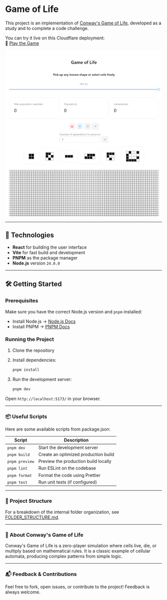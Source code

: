 # Game of Life

This project is an implementation of [Conway's Game of Life](https://en.wikipedia.org/wiki/Conway%27s_Game_of_Life), developed as a study and to complete a code challenge.

You can try it live on this Cloudflare deployment:  
🔗 [Play the Game](https://gameoflife-9jh.pages.dev/)

![Game of Life Preview](image.png)

---

## 🚀 Technologies

- **React** for building the user interface
- **Vite** for fast build and development
- **PNPM** as the package manager
- **Node.js** version `24.0.0`

---

## 🛠️ Getting Started

### Prerequisites

Make sure you have the correct Node.js version and `pnpm` installed:

- Install Node.js → [Node.js Docs](https://nodejs.org/en)
- Install PNPM → [PNPM Docs](https://pnpm.io/installation)

### Running the Project

1. Clone the repository
2. Install dependencies:

   ```bash
   pnpm install
   ```

3. Run the development server:

   ```bash
   pnpm dev
   ```

Open `http://localhost:5173/` in your browser.

---

### 📦 Useful Scripts

Here are some available scripts from package.json:

| Script         | Description                          |
| -------------- | ------------------------------------ |
| `pnpm dev`     | Start the development server         |
| `pnpm build`   | Create an optimized production build |
| `pnpm preview` | Preview the production build locally |
| `pnpm lint`    | Run ESLint on the codebase           |
| `pnpm format`  | Format the code using Prettier       |
| `pnpm test`    | Run unit tests (if configured)       |

---

### 📁 Project Structure

For a breakdown of the internal folder organization, see [FOLDER_STRUCTURE.md](https://github.com/FelipeMathieu/GameOfLife/blob/main/docs/folder-structure.md).

---

### 🧠 About Conway's Game of Life

Conway's Game of Life is a zero-player simulation where cells live, die, or multiply based on mathematical rules. It is a classic example of cellular automata, producing complex patterns from simple logic.

---

### 📬 Feedback & Contributions

Feel free to fork, open issues, or contribute to the project! Feedback is always welcome.
